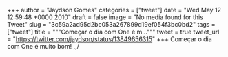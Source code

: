 
+++
author = "Jaydson Gomes"
categories = ["tweet"]
date = "Wed May 12 12:59:48 +0000 2010"
draft = false
image = "No media found for this Tweet"
slug = "3c59a2ad95d2bc053a267899d19ef054f3bc0bd2"
tags = ["tweet"]
title = """Começar o dia com One é m..."""
tweet = true
tweet_url = "https://twitter.com/jaydson/status/13849656315"
+++
Começar o dia com One é muito bom! \,,/
